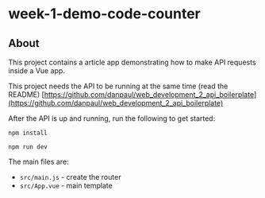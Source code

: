# week-1-demo-code-counter

## About

This project contains a article app demonstrating how to make API requests inside a Vue app.

This project needs the API to be running at the same time (read the README) [https://github.com/danpaul/web_development_2_api_boilerplate](https://github.com/danpaul/web_development_2_api_boilerplate)

After the API is up and running, run the following to get started:

`npm install`

`npm run dev`

The main files are:

- `src/main.js` - create the router
- `src/App.vue` - main template
